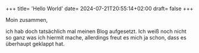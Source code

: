 +++
title= 'Hello World'
date= 2024-07-21T20:55:14+02:00
draft= false
+++

Moin zusammen,

ich hab doch tatsächlich mal meinen Blog aufgesetzt. Ich weiß noch nicht so ganz was ich hiermit mache, allerdings freut es mich ja schon, dass es überhaupt geklappt hat.  
